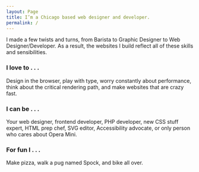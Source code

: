 ```yaml
---
layout: Page
title: I’m a Chicago based web designer and developer.
permalink: /
---
```


I made a few twists and turns, from Barista to Graphic Designer to Web Designer/Developer. As a result, the websites I build reflect all of these skills and sensibilities.

### I love to . . .
Design in the browser, play with type, worry constantly about performance, think about the critical rendering path, and make websites that are crazy fast.

### I can be . . .
Your web designer, frontend developer, PHP developer, new CSS stuff expert, HTML prep chef, SVG editor, Accessibility advocate, or only person who cares about Opera Mini.

### For fun I . . .
Make pizza, walk a pug named Spock, and bike all over.